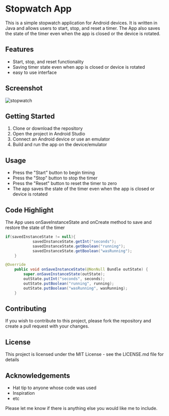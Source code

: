 # Stopwatch App
This is a simple stopwatch application for Android devices. It is written in Java and allows users to start, stop, and reset a timer. The App also saves the state of the timer even when the app is closed or the device is rotated.
## Features
* Start, stop, and reset functionality
* Saving timer state even when app is closed or device is rotated
* easy to use interface

## Screenshot
![stopwatch](https://user-images.githubusercontent.com/104861566/213002372-d532f736-9ea5-43a0-916d-fae2a045ee46.PNG)

## Getting Started
1. Clone or download the repository
2. Open the project in Android Studio
3. Connect an Android device or use an emulator
4. Build and run the app on the device/emulator

## Usage
* Press the "Start" button to begin timing
* Press the "Stop" button to stop the timer
* Press the "Reset" button to reset the timer to zero
* The app saves the state of the timer even when the app is closed or device is rotated

## Code Highlight
The App uses onSaveInstanceState and onCreate method to save and restore the state of the timer <br/>
```java
if(savedInstanceState != null){ 
            savedInstanceState.getInt("seconds");
            savedInstanceState.getBoolean("running");
            savedInstanceState.getBoolean("wasRunning");
    }
   ```
```java    
@Override
    public void onSaveInstanceState(@NonNull Bundle outState) {
        super.onSaveInstanceState(outState);
        outState.putInt("seconds", seconds);
        outState.putBoolean("running", running);
        outState.putBoolean("wasRunning", wasRunning);
    }
```
## Contributing 
If you wish to contribute to this project, please fork the repository and create a pull request with your changes.

## License
This project is licensed under the MIT License - see the LICENSE.md file for details

## Acknowledgements
* Hat tip to anyone whose code was used
* Inspiration
* etc

Please let me know if there is anything else you would like me to include.
    
    

